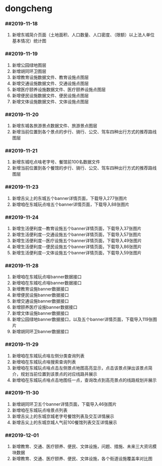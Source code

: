 # dongcheng


### ##2019-11-18

1. 新增东城简介页面（土地面积、人口数量、人口密度、（限额）以上法人单位基本情况）统计图


### ##2019-11-19

1. 新增公园绿地图层
2. 新增胡同环卫图层
3. 新增教育设施数据文件、教育设施点图层
4. 新增交通设施数据文件、交通设施点图层
5. 新增医疗颐养设施数据文件、医疗颐养设施点图层
6. 新增便民设施数据文件、便民设施点图层
7. 新增文体设施数据文件、文体设施点图层


### ##2019-11-20

1. 新增东城各旅游景点数据文件、旅游景点图层
2. 新增当前位置到各个景点的步行、骑行、公交、驾车四种出行方式的推荐路线图层


### ##2019-11-21

1. 新增东城吃点啥老字号、餐馆前100名数据文件
2. 新增当前位置到各个餐馆的步行、骑行、公交、驾车四种出行方式的推荐路线图层


### ##2019-11-23

1. 新增舌尖上的东城五个banner详情页面，下载导入277张图片
2. 新增咱在东城玩点啥五个banner详情页面，下载导入88张图片


### ##2019-11-24

1. 新增生活便利度--教育设施五个banner详情页面，下载导入37张图片
2. 新增生活便利度--交通设施五个banner详情页面，下载导入57张图片
3. 新增生活便利度--医疗设施五个banner详情页面，下载导入49张图片
4. 新增生活便利度--便民设施五个banner详情页面，下载导入86张图片
5. 新增生活便利度--文体设施五个banner详情页面，下载导入59张图片


### ##2019-11-28

1. 新增咱在东城玩点啥banner数据接口
2. 新增咱在东城吃点啥banner数据接口
3. 新增教育设施banner数据接口
4. 新增便民设施banner数据接口
5. 新增交通设施banner数据接口
6. 新增颐养医疗设施banner数据接口
7. 新增文体设施banner数据接口
8. 新增公园绿地banner数据接口，以及五个banner详情页面，下载导入119张图片
9. 新增胡同环卫banner数据接口


### ##2019-11-29

1. 新增咱在东城玩点啥左侧分类查询列表
2. 新增咱在东城玩点啥搜索查询列表
3. 新增咱在东城玩点啥点击左侧景点地图高亮显示，点击该景点弹出该景点简介，规划当前位置到该景点的对应线路并展示
4. 新增咱在东城玩点啥点击地图任一点，查询改点到高亮景点的线路规划并展示


### ##2019-11-30

1. 新增胡同环卫五个banner详情页面，下载导入46张图片
2. 新增咱在东城玩点啥景点列表
3. 新增舌尖上的东城京城老字号餐馆列表及交互详情展示
4. 新增舌尖上的东城京城人气前100餐馆列表交互详情展示


### ##2019-12-01

1. 新增教育、交通、医疗颐养、便民、文体设施，问题、措施、未来三大资讯模块数据
2. 新增教育、交通、医疗颐养、便民、文体设施，各个街道设施覆盖率对比图